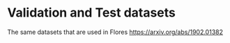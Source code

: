 # Validation and Test datasets
The same datasets that are used in Flores
https://arxiv.org/abs/1902.01382
